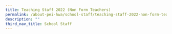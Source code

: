 ```yaml
---
title: Teaching Staff 2022 (Non Form Teachers)
permalink: /about-pei-hwa/school-staff/teaching-staff-2022-non-form-teachers/
description: ""
third_nav_title: School Staff
---
```

